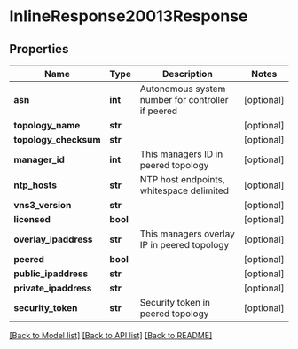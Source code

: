 # InlineResponse20013Response

## Properties
Name | Type | Description | Notes
------------ | ------------- | ------------- | -------------
**asn** | **int** | Autonomous system number for controller if peered | [optional] 
**topology_name** | **str** |  | [optional] 
**topology_checksum** | **str** |  | [optional] 
**manager_id** | **int** | This managers ID in peered topology | [optional] 
**ntp_hosts** | **str** | NTP host endpoints, whitespace delimited | [optional] 
**vns3_version** | **str** |  | [optional] 
**licensed** | **bool** |  | [optional] 
**overlay_ipaddress** | **str** | This managers overlay IP in peered topology | [optional] 
**peered** | **bool** |  | [optional] 
**public_ipaddress** | **str** |  | [optional] 
**private_ipaddress** | **str** |  | [optional] 
**security_token** | **str** | Security token in peered topology | [optional] 

[[Back to Model list]](../README.md#documentation-for-models) [[Back to API list]](../README.md#documentation-for-api-endpoints) [[Back to README]](../README.md)


